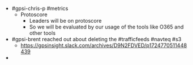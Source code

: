 - #gpsi-chris-p #metrics
	- Protoscore
		- Leaders will be on protoscore
		- So we will be evaluated by our usage of the tools like O365 and other tools
- #gpsi-brent reached out about deleting the #trafficfeeds #navteq #s3
	- https://gpsinsight.slack.com/archives/D9N2FDVED/p1724770511448439
-